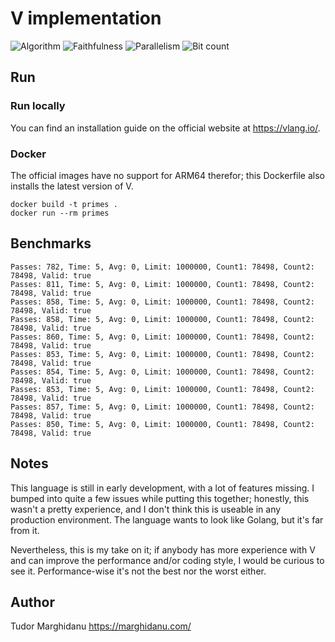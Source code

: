 # V implementation

![Algorithm](https://img.shields.io/badge/Algorithm-base-green)
![Faithfulness](https://img.shields.io/badge/Faithful-yes-green)
![Parallelism](https://img.shields.io/badge/Parallel-no-green)
![Bit count](https://img.shields.io/badge/Bits-unknown-yellowgreen)

## Run

### Run locally

You can find an installation guide on the official website at https://vlang.io/.

### Docker

The official images have no support for ARM64 therefor; this Dockerfile also installs the latest version of V.

```
docker build -t primes .
docker run --rm primes
```

## Benchmarks

```
Passes: 782, Time: 5, Avg: 0, Limit: 1000000, Count1: 78498, Count2: 78498, Valid: true
Passes: 811, Time: 5, Avg: 0, Limit: 1000000, Count1: 78498, Count2: 78498, Valid: true
Passes: 858, Time: 5, Avg: 0, Limit: 1000000, Count1: 78498, Count2: 78498, Valid: true
Passes: 858, Time: 5, Avg: 0, Limit: 1000000, Count1: 78498, Count2: 78498, Valid: true
Passes: 860, Time: 5, Avg: 0, Limit: 1000000, Count1: 78498, Count2: 78498, Valid: true
Passes: 853, Time: 5, Avg: 0, Limit: 1000000, Count1: 78498, Count2: 78498, Valid: true
Passes: 854, Time: 5, Avg: 0, Limit: 1000000, Count1: 78498, Count2: 78498, Valid: true
Passes: 853, Time: 5, Avg: 0, Limit: 1000000, Count1: 78498, Count2: 78498, Valid: true
Passes: 857, Time: 5, Avg: 0, Limit: 1000000, Count1: 78498, Count2: 78498, Valid: true
Passes: 850, Time: 5, Avg: 0, Limit: 1000000, Count1: 78498, Count2: 78498, Valid: true
```

## Notes

This language is still in early development, with a lot of features missing. I bumped into quite a few issues while putting this together; honestly, this wasn't a pretty experience, and I don't think this is useable in any production environment. The language wants to look like Golang, but it's far from it.

Nevertheless, this is my take on it; if anybody has more experience with V and can improve the performance and/or coding style, I would be curious to see it. Performance-wise it's not the best nor the worst either.

## Author

Tudor Marghidanu
https://marghidanu.com/